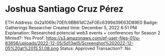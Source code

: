 # Joshua Santiago Cruz Pérez

ETH Address: 0x2a1069c70Efc9BB61dC2eF0Ec6399d39E63D89E0
Badge: Gatherings Researcher
Created time: December 5, 2022 6:51 PM
Explanation: Researched potencial web3 events + conferences for Season 2
Minted?: Yes
Proof: https://s3.amazonaws.com/pf-user-files-01/u-83656/uploads/2022-12-05/5d13wl5/Screenshot%202022-12-05%20at%2015.51.08.png
Status: Approved
Transaction?: No
